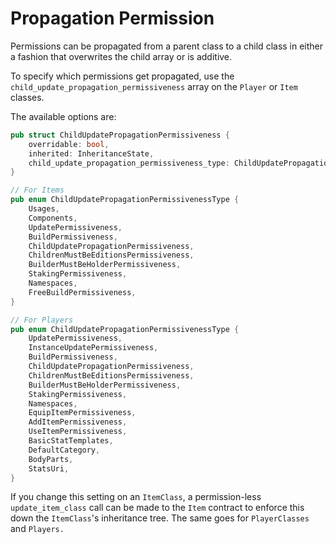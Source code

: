 # Propagation Permission

Permissions can be propagated from a parent class to a child class in either a fashion that overwrites the child array or is additive.

To specify which permissions get propagated, use the `child_update_propagation_permissiveness` array on the `Player` or `Item` classes.

The available options are:

```rust
pub struct ChildUpdatePropagationPermissiveness {
    overridable: bool,
    inherited: InheritanceState,
    child_update_propagation_permissiveness_type: ChildUpdatePropagationPermissivenessType,
}

// For Items
pub enum ChildUpdatePropagationPermissivenessType {
    Usages,
    Components,
    UpdatePermissiveness,
    BuildPermissiveness,
    ChildUpdatePropagationPermissiveness,
    ChildrenMustBeEditionsPermissiveness,
    BuilderMustBeHolderPermissiveness,
    StakingPermissiveness,
    Namespaces,
    FreeBuildPermissiveness,
}

// For Players
pub enum ChildUpdatePropagationPermissivenessType {
    UpdatePermissiveness,
    InstanceUpdatePermissiveness,
    BuildPermissiveness,
    ChildUpdatePropagationPermissiveness,
    ChildrenMustBeEditionsPermissiveness,
    BuilderMustBeHolderPermissiveness,
    StakingPermissiveness,
    Namespaces,
    EquipItemPermissiveness,
    AddItemPermissiveness,
    UseItemPermissiveness,
    BasicStatTemplates,
    DefaultCategory,
    BodyParts,
    StatsUri,
}

```

If you change this setting on an `ItemClass`, a permission-less `update_item_class` call can be made to the `Item` contract to enforce this down the `ItemClass`'s inheritance tree. The same goes for `PlayerClasses` and `Players.`
